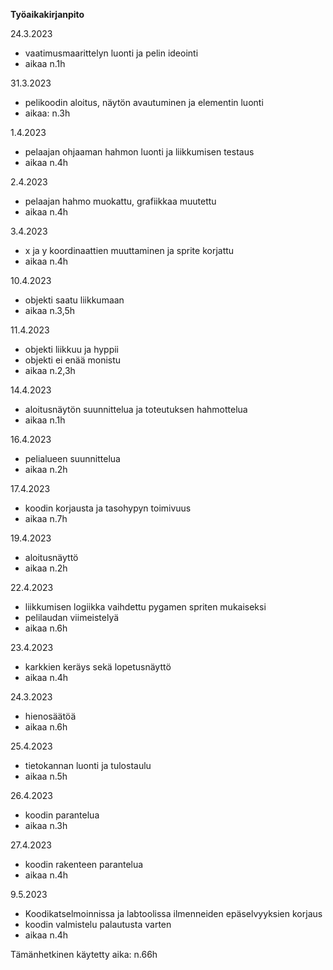 **Työaikakirjanpito**

24.3.2023
- vaatimusmaarittelyn luonti ja pelin ideointi
- aikaa n.1h

31.3.2023
- pelikoodin aloitus, näytön avautuminen ja elementin luonti
- aikaa: n.3h

1.4.2023
- pelaajan ohjaaman hahmon luonti ja liikkumisen testaus
- aikaa n.4h

2.4.2023
- pelaajan hahmo muokattu, grafiikkaa muutettu
- aikaa n.4h

3.4.2023
- x ja y koordinaattien muuttaminen ja sprite korjattu
- aikaa n.4h

10.4.2023
- objekti saatu liikkumaan
- aikaa n.3,5h

11.4.2023
- objekti liikkuu ja hyppii
- objekti ei enää monistu
- aikaa n.2,3h

14.4.2023
- aloitusnäytön suunnittelua ja toteutuksen hahmottelua
- aikaa n.1h

16.4.2023
- pelialueen suunnittelua
- aikaa n.2h

17.4.2023
- koodin korjausta ja tasohypyn toimivuus
- aikaa n.7h

19.4.2023
- aloitusnäyttö
- aikaa n.2h

22.4.2023
 - liikkumisen logiikka vaihdettu pygamen spriten mukaiseksi
 - pelilaudan viimeistelyä
 - aikaa n.6h

23.4.2023
- karkkien keräys sekä lopetusnäyttö
- aikaa n.4h

24.3.2023
- hienosäätöä
- aikaa n.6h

25.4.2023
- tietokannan luonti ja tulostaulu
- aikaa n.5h

26.4.2023
- koodin parantelua
- aikaa n.3h

27.4.2023
- koodin rakenteen parantelua
- aikaa n.4h

9.5.2023
- Koodikatselmoinnissa ja labtoolissa ilmenneiden epäselvyyksien korjaus
- koodin valmistelu palautusta varten
- aikaa n.4h

Tämänhetkinen käytetty aika:
n.66h
